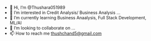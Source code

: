 - 👋 Hi, I’m @Thushara051989
- 👀 I’m interested in Credit Analysis/ Business Analysis ...
- 🌱 I’m currently learning Business Anaalysis, Full Stack Development, ML/AI
- 💞️ I’m looking to collaborate on ...
- 📫 How to reach me thushchand5@gmail.com

<!---
Thushara051989/Thushara051989 is a ✨ special ✨ repository because its `README.md` (this file) appears on your GitHub profile.
You can click the Preview link to take a look at your changes.
--->
